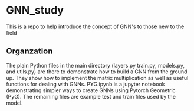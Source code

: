 # GNN_study
This is a repo to help introduce the concept of GNN's to those new to the field
## Organzation
The plain Python files in the main directory (layers.py train.py, models.py, and utils.py) are there to demonstrate how to build a GNN from the ground up. They show how to implement the matrix multiplication as well as useful functions for dealing with GNNs. PYG.ipynb is a jupyter notebook demonstrating simpler ways to create GNNs using Pytorch Geometric (PyG).
The remaining files are example test and train files used by the model.
